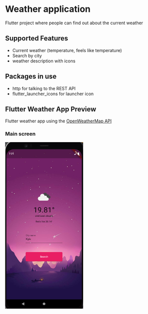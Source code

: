 # Weather application

Flutter project where people can find out about the current weather

## Supported Features

- Current weather (temperature, feels like temperature)
- Search by city
- weather description with icons

## Packages in use
- http for talking to the REST API
- flutter_launcher_icons for launcher icon

## Flutter Weather App Preview

Flutter weather app using the [OpenWeatherMap API](https://openweathermap.org/api)
### Main screen
<img src="assets/images/screen.png?raw=true" alt="Flutter Weather App Preview" width=50% height=50%>
